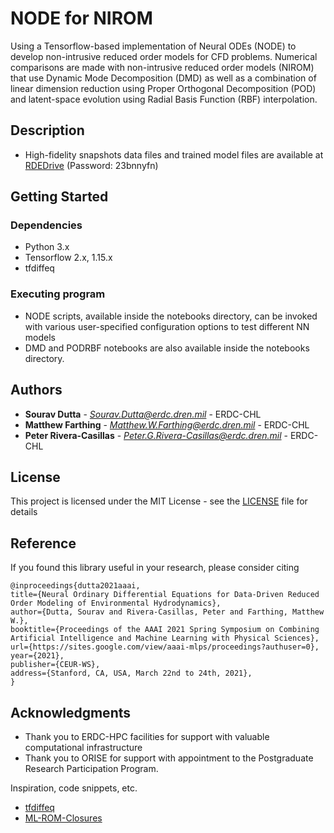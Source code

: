 # NODE for NIROM

Using a Tensorflow-based implementation of Neural ODEs (NODE) to develop non-intrusive reduced order models for CFD problems.
Numerical comparisons are made with non-intrusive reduced order models (NIROM) that use Dynamic Mode Decomposition (DMD) 
as well as a combination of linear dimension reduction using Proper Orthogonal Decomposition (POD) and latent-space 
evolution using Radial Basis Function (RBF) interpolation. 


## Description

* High-fidelity snapshots data files and trained model files are available at [RDEDrive](https://rdedrivepub.erdc.dren.mil/url/7exgxudgfjgiafnp) (Password: 23bnnyfn)


## Getting Started


### Dependencies

* Python 3.x
* Tensorflow 2.x, 1.15.x
* tfdiffeq


### Executing program

* NODE scripts, available inside the notebooks directory, can be invoked with various user-specified configuration options to test different NN models 
* DMD and PODRBF notebooks are also available inside the notebooks directory.


## Authors

* **Sourav Dutta** - *Sourav.Dutta@erdc.dren.mil* - ERDC-CHL
* **Matthew Farthing** - *Matthew.W.Farthing@erdc.dren.mil* - ERDC-CHL
* **Peter Rivera-Casillas** - *Peter.G.Rivera-Casillas@erdc.dren.mil* - ERDC-CHL 


## License

This project is licensed under the MIT License - see the [LICENSE](LICENSE) file for details


## Reference

If you found this library useful in your research, please consider citing
```
@inproceedings{dutta2021aaai,
title={Neural Ordinary Differential Equations for Data-Driven Reduced Order Modeling of Environmental Hydrodynamics},
author={Dutta, Sourav and Rivera-Casillas, Peter and Farthing, Matthew W.},
booktitle={Proceedings of the AAAI 2021 Spring Symposium on Combining Artificial Intelligence and Machine Learning with Physical Sciences},
url={https://sites.google.com/view/aaai-mlps/proceedings?authuser=0},
year={2021},
publisher={CEUR-WS},
address={Stanford, CA, USA, March 22nd to 24th, 2021},
}
```


## Acknowledgments

* Thank you to ERDC-HPC facilities for support with valuable computational infrastructure
* Thank you to ORISE for support with appointment to the Postgraduate Research Participation Program.

Inspiration, code snippets, etc.
* [tfdiffeq](https://github.com/titu1994/tfdiffeq)
* [ML-ROM-Closures](https://github.com/Romit-Maulik/ML_ROM_Closures)
